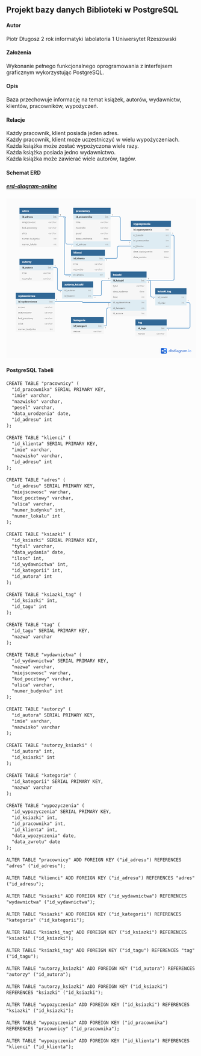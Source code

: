 ## Projekt bazy danych Biblioteki w PostgreSQL
#### Autor
Piotr Długosz 2 rok informatyki labolatoria 1 Uniwersytet Rzeszowski
#### Założenia
Wykonanie pełnego funkcjonalnego oprogramowania z interfejsem graficznym wykorzystując PostgreSQL.
#### Opis
Baza przechowuje informację na temat książek, autorów, wydawnictw, klientów, pracowników, wypożyczeń.
#### Relacje
Każdy pracownik, klient posiada jeden adres.  
Każdy pracownik, klient może uczestniczyć w wielu wypożyczeniach.  
Każda książka może zostać wypożyczona wiele razy.  
Każda książka posiada jedno wydawnictwo.  
Każda książka może zawierać wiele autorów, tagów.  
#### Schemat ERD
##### [erd-diagram-online](https://dbdiagram.io/d/5e7b39634495b02c3b88be7c)
![erd-diagram](./erd.png)
#### PostgreSQL Tabeli
```PostgreSQL
CREATE TABLE "pracownicy" (
  "id_pracownika" SERIAL PRIMARY KEY,
  "imie" varchar,
  "nazwisko" varchar,
  "pesel" varchar,
  "data_urodzenia" date,
  "id_adresu" int
);

CREATE TABLE "klienci" (
  "id_klienta" SERIAL PRIMARY KEY,
  "imie" varchar,
  "nazwisko" varchar,
  "id_adresu" int
);

CREATE TABLE "adres" (
  "id_adresu" SERIAL PRIMARY KEY,
  "miejscowosc" varchar,
  "kod_pocztowy" varchar,
  "ulica" varchar,
  "numer_budynku" int,
  "numer_lokalu" int
);

CREATE TABLE "ksiazki" (
  "id_ksiazki" SERIAL PRIMARY KEY,
  "tytul" varchar,
  "data_wydania" date,
  "ilosc" int,
  "id_wydawnictwa" int,
  "id_kategorii" int,
  "id_autora" int
);

CREATE TABLE "ksiazki_tag" (
  "id_ksiazki" int,
  "id_tagu" int
);

CREATE TABLE "tag" (
  "id_tagu" SERIAL PRIMARY KEY,
  "nazwa" varchar
);

CREATE TABLE "wydawnictwa" (
  "id_wydawnictwa" SERIAL PRIMARY KEY,
  "nazwa" varchar,
  "miejscowosc" varchar,
  "kod_pocztowy" varchar,
  "ulica" varchar,
  "numer_budynku" int
);

CREATE TABLE "autorzy" (
  "id_autora" SERIAL PRIMARY KEY,
  "imie" varchar,
  "nazwisko" varchar
);

CREATE TABLE "autorzy_ksiazki" (
  "id_autora" int,
  "id_ksiazki" int
);

CREATE TABLE "kategorie" (
  "id_kategorii" SERIAL PRIMARY KEY,
  "nazwa" varchar
);

CREATE TABLE "wypozyczenia" (
  "id_wypozyczenia" SERIAL PRIMARY KEY,
  "id_ksiazki" int,
  "id_pracownika" int,
  "id_klienta" int,
  "data_wpozyczenia" date,
  "data_zwrotu" date
);

ALTER TABLE "pracownicy" ADD FOREIGN KEY ("id_adresu") REFERENCES "adres" ("id_adresu");

ALTER TABLE "klienci" ADD FOREIGN KEY ("id_adresu") REFERENCES "adres" ("id_adresu");

ALTER TABLE "ksiazki" ADD FOREIGN KEY ("id_wydawnictwa") REFERENCES "wydawnictwa" ("id_wydawnictwa");

ALTER TABLE "ksiazki" ADD FOREIGN KEY ("id_kategorii") REFERENCES "kategorie" ("id_kategorii");

ALTER TABLE "ksiazki_tag" ADD FOREIGN KEY ("id_ksiazki") REFERENCES "ksiazki" ("id_ksiazki");

ALTER TABLE "ksiazki_tag" ADD FOREIGN KEY ("id_tagu") REFERENCES "tag" ("id_tagu");

ALTER TABLE "autorzy_ksiazki" ADD FOREIGN KEY ("id_autora") REFERENCES "autorzy" ("id_autora");

ALTER TABLE "autorzy_ksiazki" ADD FOREIGN KEY ("id_ksiazki") REFERENCES "ksiazki" ("id_ksiazki");

ALTER TABLE "wypozyczenia" ADD FOREIGN KEY ("id_ksiazki") REFERENCES "ksiazki" ("id_ksiazki");

ALTER TABLE "wypozyczenia" ADD FOREIGN KEY ("id_pracownika") REFERENCES "pracownicy" ("id_pracownika");

ALTER TABLE "wypozyczenia" ADD FOREIGN KEY ("id_klienta") REFERENCES "klienci" ("id_klienta");

```
